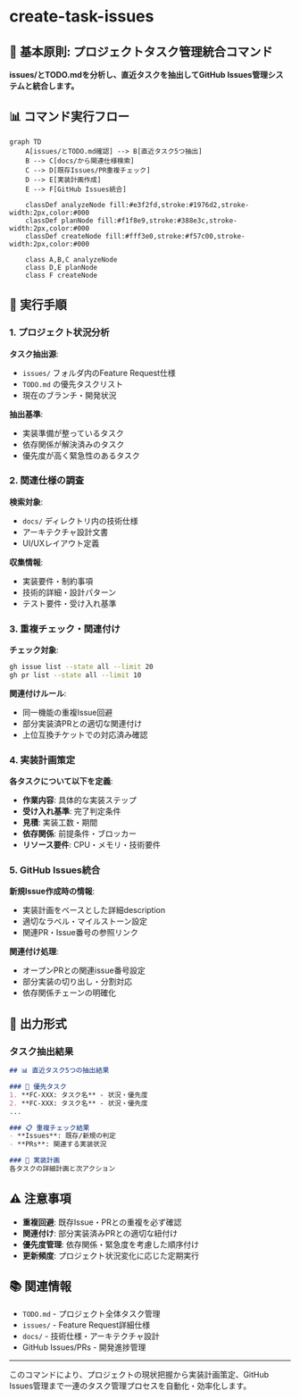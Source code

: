 # create-task-issues

## 🎯 基本原則: プロジェクトタスク管理統合コマンド

**issues/とTODO.mdを分析し、直近タスクを抽出してGitHub Issues管理システムと統合します。**

## 📊 コマンド実行フロー

```mermaid
graph TD
    A[issues/とTODO.md確認] --> B[直近タスク5つ抽出]
    B --> C[docs/から関連仕様検索]
    C --> D[既存Issues/PR重複チェック]
    D --> E[実装計画作成]
    E --> F[GitHub Issues統合]

    classDef analyzeNode fill:#e3f2fd,stroke:#1976d2,stroke-width:2px,color:#000
    classDef planNode fill:#f1f8e9,stroke:#388e3c,stroke-width:2px,color:#000
    classDef createNode fill:#fff3e0,stroke:#f57c00,stroke-width:2px,color:#000

    class A,B,C analyzeNode
    class D,E planNode
    class F createNode
```

## 🚀 実行手順

### 1. プロジェクト状況分析

**タスク抽出源**:
- `issues/` フォルダ内のFeature Request仕様
- `TODO.md` の優先タスクリスト
- 現在のブランチ・開発状況

**抽出基準**:
- 実装準備が整っているタスク
- 依存関係が解決済みのタスク  
- 優先度が高く緊急性のあるタスク

### 2. 関連仕様の調査

**検索対象**:
- `docs/` ディレクトリ内の技術仕様
- アーキテクチャ設計文書
- UI/UXレイアウト定義

**収集情報**:
- 実装要件・制約事項
- 技術的詳細・設計パターン
- テスト要件・受け入れ基準

### 3. 重複チェック・関連付け

**チェック対象**:
```bash
gh issue list --state all --limit 20
gh pr list --state all --limit 10
```

**関連付けルール**:
- 同一機能の重複Issue回避
- 部分実装済PRとの適切な関連付け
- 上位互換チケットでの対応済み確認

### 4. 実装計画策定

**各タスクについて以下を定義**:
- **作業内容**: 具体的な実装ステップ
- **受け入れ基準**: 完了判定条件
- **見積**: 実装工数・期間
- **依存関係**: 前提条件・ブロッカー
- **リソース要件**: CPU・メモリ・技術要件

### 5. GitHub Issues統合

**新規Issue作成時の情報**:
- 実装計画をベースとした詳細description
- 適切なラベル・マイルストーン設定
- 関連PR・Issue番号の参照リンク

**関連付け処理**:
- オープンPRとの関連issue番号設定
- 部分実装の切り出し・分割対応
- 依存関係チェーンの明確化

## 📝 出力形式

### タスク抽出結果
```markdown
## 📊 直近タスク5つの抽出結果

### 🎯 優先タスク
1. **FC-XXX: タスク名** - 状況・優先度
2. **FC-XXX: タスク名** - 状況・優先度
...

### 📋 重複チェック結果
- **Issues**: 既存/新規の判定
- **PRs**: 関連する実装状況

### 🚀 実装計画
各タスクの詳細計画と次アクション
```

## ⚠️ 注意事項

- **重複回避**: 既存Issue・PRとの重複を必ず確認
- **関連付け**: 部分実装済みPRとの適切な紐付け
- **優先度管理**: 依存関係・緊急度を考慮した順序付け
- **更新頻度**: プロジェクト状況変化に応じた定期実行

## 📚 関連情報

- `TODO.md` - プロジェクト全体タスク管理
- `issues/` - Feature Request詳細仕様
- `docs/` - 技術仕様・アーキテクチャ設計
- GitHub Issues/PRs - 開発進捗管理

---

このコマンドにより、プロジェクトの現状把握から実装計画策定、GitHub Issues管理まで一連のタスク管理プロセスを自動化・効率化します。